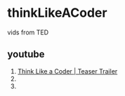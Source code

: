 # thinkLikeACoder
vids from TED


## youtube
1. [Think Like a Coder | Teaser Trailer](https://youtu.be/qhAAmyGnA-M)  
1. []()
1. []()
